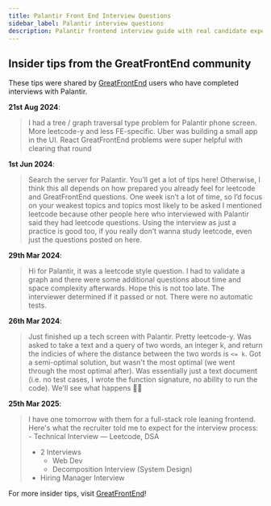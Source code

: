 ```yaml
---
title: Palantir Front End Interview Questions
sidebar_label: Palantir interview questions
description: Palantir frontend interview guide with real candidate experiences. Master leetcode problems, algorithms & system design for tech interviews.
---
```


## Insider tips from the GreatFrontEnd community

These tips were shared by [GreatFrontEnd](https://www.greatfrontend.com/?utm_source=frontendinterviewhandbook&utm_medium=referral&gnrs=frontendinterviewhandbook) users who have completed interviews with Palantir.

**21st Aug 2024**:

> I had a tree / graph traversal type problem for Palantir phone screen. More leetcode-y and less FE-specific. Uber was building a small app in the UI. React GreatFrontEnd problems were super helpful with clearing that round

**1st Jun 2024**:

> Search the server for Palantir. You’ll get a lot of tips here! Otherwise, I think this all depends on how prepared you already feel for leetcode and GreatFrontEnd questions. One week isn’t a lot of time, so I’d focus on your weakest topics and topics most likely to be asked I mentioned leetcode because other people here who interviewed with Palantir said they had leetcode questions. Using the interview as just a practice is good too, if you really don’t wanna study leetcode, even just the questions posted on here.

**29th Mar 2024**:

> Hi for Palantir, it was a leetcode style question. I had to validate a graph and there were some additional questions about time and space complexity afterwards. Hope this is not too late. The interviewer determined if it passed or not. There were no automatic tests.

**26th Mar 2024**:

> Just finished up a tech screen with Palantir. Pretty leetcode-y. Was asked to take a text and a query of two words, an integer k, and return the indicies of where the distance between the two words is `<= k`. Got a semi-optimal solution, but wasn't the most optimal (we went through the most optimal after). Was essentially just a text document (i.e. no test cases, I wrote the function signature, no ability to run the code). We'll see what happens 🤷‍♂️

**25th Mar 2025**:

> I have one tomorrow with them for a full-stack role leaning frontend. Here's what the recruiter told me to expect for the interview process: - Technical Interview — Leetcode, DSA
>
> - 2 Interviews
>   - Web Dev
>   - Decomposition Interview (System Design)
> - Hiring Manager Interview

For more insider tips, visit [GreatFrontEnd](https://www.greatfrontend.com/?utm_source=frontendinterviewhandbook&utm_medium=referral&gnrs=frontendinterviewhandbook)!
